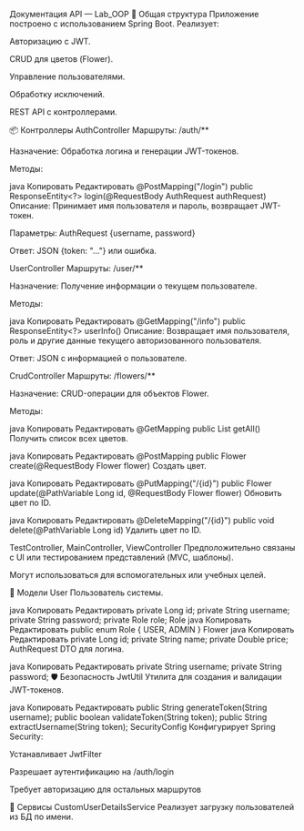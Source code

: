 Документация API — Lab_OOP
📍 Общая структура
Приложение построено с использованием Spring Boot. Реализует:

Авторизацию с JWT.

CRUD для цветов (Flower).

Управление пользователями.

Обработку исключений.

REST API с контроллерами.

📦 Контроллеры
AuthController
Маршруты: /auth/**

Назначение: Обработка логина и генерации JWT-токенов.

Методы:

java
Копировать
Редактировать
@PostMapping("/login")
public ResponseEntity<?> login(@RequestBody AuthRequest authRequest)
Описание: Принимает имя пользователя и пароль, возвращает JWT-токен.

Параметры: AuthRequest {username, password}

Ответ: JSON {token: "..."} или ошибка.

UserController
Маршруты: /user/**

Назначение: Получение информации о текущем пользователе.

Методы:

java
Копировать
Редактировать
@GetMapping("/info")
public ResponseEntity<?> userInfo()
Описание: Возвращает имя пользователя, роль и другие данные текущего авторизованного пользователя.

Ответ: JSON с информацией о пользователе.

CrudController
Маршруты: /flowers/**

Назначение: CRUD-операции для объектов Flower.

Методы:

java
Копировать
Редактировать
@GetMapping
public List<Flower> getAll()
Получить список всех цветов.

java
Копировать
Редактировать
@PostMapping
public Flower create(@RequestBody Flower flower)
Создать цвет.

java
Копировать
Редактировать
@PutMapping("/{id}")
public Flower update(@PathVariable Long id, @RequestBody Flower flower)
Обновить цвет по ID.

java
Копировать
Редактировать
@DeleteMapping("/{id}")
public void delete(@PathVariable Long id)
Удалить цвет по ID.

TestController, MainController, ViewController
Предположительно связаны с UI или тестированием представлений (MVC, шаблоны).

Могут использоваться для вспомогательных или учебных целей.

🧩 Модели
User
Пользователь системы.

java
Копировать
Редактировать
private Long id;
private String username;
private String password;
private Role role;
Role
java
Копировать
Редактировать
public enum Role {
    USER,
    ADMIN
}
Flower
java
Копировать
Редактировать
private Long id;
private String name;
private Double price;
AuthRequest
DTO для логина.

java
Копировать
Редактировать
private String username;
private String password;
🛡 Безопасность
JwtUtil
Утилита для создания и валидации JWT-токенов.

java
Копировать
Редактировать
public String generateToken(String username);
public boolean validateToken(String token);
public String extractUsername(String token);
SecurityConfig
Конфигурирует Spring Security:

Устанавливает JwtFilter

Разрешает аутентификацию на /auth/login

Требует авторизацию для остальных маршрутов

🔧 Сервисы
CustomUserDetailsService
Реализует загрузку пользователей из БД по имени.
